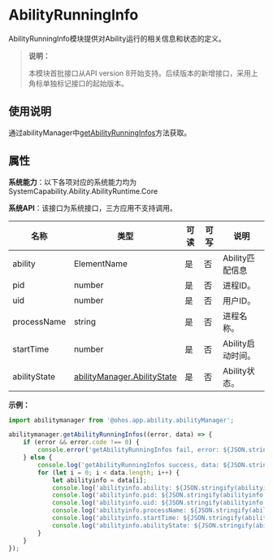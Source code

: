 # AbilityRunningInfo

AbilityRunningInfo模块提供对Ability运行的相关信息和状态的定义。

> **说明：**
> 
> 本模块首批接口从API version 8开始支持。后续版本的新增接口，采用上角标单独标记接口的起始版本。

## 使用说明

通过abilityManager中[getAbilityRunningInfos](js-apis-app-ability-abilityManager.md#getabilityrunninginfos)方法获取。

## 属性

**系统能力**：以下各项对应的系统能力均为SystemCapability.Ability.AbilityRuntime.Core

**系统API**：该接口为系统接口，三方应用不支持调用。

| 名称 | 类型 | 可读 | 可写 | 说明 |
| -------- | -------- | -------- | -------- | -------- |
| ability | ElementName | 是 | 否 | Ability匹配信息  |
| pid | number | 是 | 否 | 进程ID。 |
| uid | number | 是 | 否 | 用户ID。  |
| processName | string | 是 | 否 | 进程名称。  |
| startTime | number | 是 | 否 | Ability启动时间。  |
| abilityState | [abilityManager.AbilityState](js-apis-app-ability-abilityManager.md#abilitystate) | 是 | 否 | Ability状态。  |

**示例：**

```ts
import abilitymanager from '@ohos.app.ability.abilityManager';

abilitymanager.getAbilityRunningInfos((error, data) => { 
    if (error && error.code !== 0) {
        console.error('getAbilityRunningInfos fail, error: ${JSON.stringify(error)}');
    } else {
        console.log('getAbilityRunningInfos success, data: ${JSON.stringify(data)}');
        for (let i = 0; i < data.length; i++) {
            let abilityinfo = data[i];
            console.log('abilityinfo.ability: ${JSON.stringify(abilityinfo.ability)}');
            console.log('abilityinfo.pid: ${JSON.stringify(abilityinfo.pid)}');
            console.log('abilityinfo.uid: ${JSON.stringify(abilityinfo.uid)}');
            console.log('abilityinfo.processName: ${JSON.stringify(abilityinfo.processName)}');
            console.log('abilityinfo.startTime: ${JSON.stringify(abilityinfo.startTime)}');
            console.log('abilityinfo.abilityState: ${JSON.stringify(abilityinfo.abilityState)}');
        }
    }
});
```